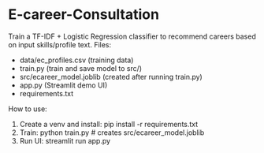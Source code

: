 # E-career-Consultation

Train a TF-IDF + Logistic Regression classifier to recommend careers based on input skills/profile text.
Files:
- data/ec_profiles.csv (training data)
- train.py (train and save model to src/)
- src/ecareer_model.joblib (created after running train.py)
- app.py (Streamlit demo UI)
- requirements.txt

How to use:
1. Create a venv and install: pip install -r requirements.txt
2. Train: python train.py  # creates src/ecareer_model.joblib
3. Run UI: streamlit run app.py
